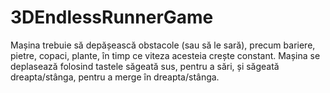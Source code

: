 # 3DEndlessRunnerGame

Mașina trebuie să depășească obstacole (sau să le sară), precum bariere, pietre, copaci, plante, în timp ce viteza acesteia crește constant. Mașina se deplasează folosind tastele săgeată sus, pentru a sări, și săgeată dreapta/stânga, pentru a merge în dreapta/stânga. 
